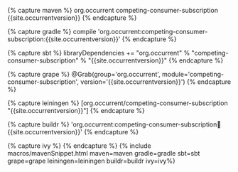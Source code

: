 {% capture maven %}
<dependency>
    <groupId>org.occurrent</groupId>
    <artifactId>competing-consumer-subscription</artifactId>
    <version>{{site.occurrentversion}}</version>
</dependency>
{% endcapture %}

{% capture gradle %}
compile 'org.occurrent:competing-consumer-subscription:{{site.occurrentversion}}'
{% endcapture %}

{% capture sbt %}
libraryDependencies += "org.occurrent" % "competing-consumer-subscription" % "{{site.occurrentversion}}"
{% endcapture %}

{% capture grape %}
@Grab(group='org.occurrent', module='competing-consumer-subscription', version='{{site.occurrentversion}}') 
{% endcapture %}

{% capture leiningen %}
[org.occurrent/competing-consumer-subscription "{{site.occurrentversion}}"]
{% endcapture %}

{% capture buildr %}
'org.occurrent:competing-consumer-subscription:jar:{{site.occurrentversion}}'
{% endcapture %}

{% capture ivy %}
<dependency org="org.occurrent" name="competing-consumer-subscription" rev="{{site.occurrentversion}}" />
{% endcapture %}
{% include macros/mavenSnippet.html maven=maven gradle=gradle sbt=sbt grape=grape leiningen=leiningen buildr=buildr ivy=ivy%}